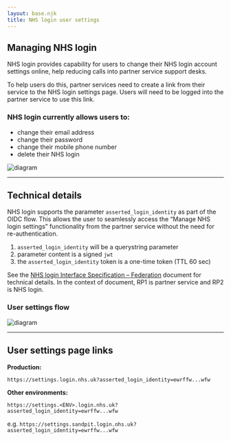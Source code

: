 ```yaml
---
layout: base.njk
title: NHS login user settings
---
```


## Managing NHS login

NHS login provides capability for users to change their NHS login account settings online, help reducing calls into partner service support desks. 

To help users do this, partner services need to create a link from their service to the NHS login settings page. Users will need to be logged into the partner service to use this link.

### NHS login currently allows users to:
- change their email address
- change their password
- change their mobile phone number
- delete their NHS login

![diagram](nhslogin/images/example_settings_smallest.png)

---

## Technical details

NHS login supports the parameter `asserted_login_identity` as part of the OIDC flow. This allows the user to seamlessly access the “Manage NHS login settings” functionality from the partner service without the need for re-authentication. 

1. `asserted_login_identity` will be a querystring parameter 
2. parameter content is a signed `jwt`
3. the `asserted_login_identity` token is a one-time token (TTL 60 sec)

See the [NHS login Interface Specification – Federation](https://nhsconnect.github.io/nhslogin/interface-spec-doc/) document for technical details. In the context of document, RP1 is partner service and RP2 is NHS login.

### User settings flow

![diagram](nhslogin/images/SettingsDiagram_smaller.png "NHS login settings flow diagram")

---

## User settings page links

**Production:** 

`https://settings.login.nhs.uk?asserted_login_identity=ewrffw...wfw`

**Other environments:** 

`https://settings.<ENV>.login.nhs.uk?asserted_login_identity=ewrffw...wfw`

e.g. `https://settings.sandpit.login.nhs.uk?asserted_login_identity=ewrffw...wfw`


